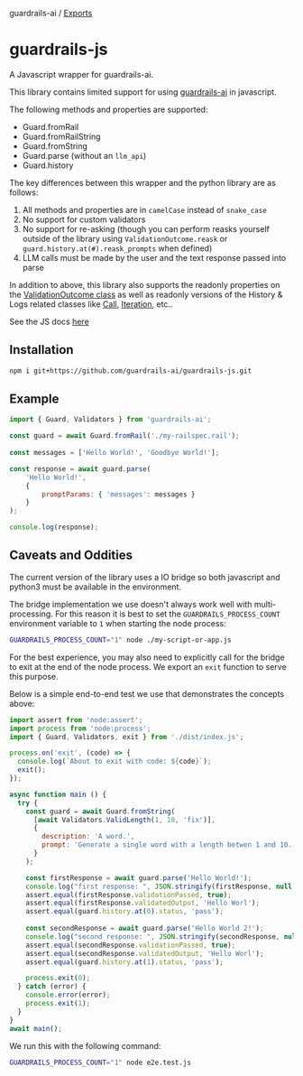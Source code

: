 guardrails-ai / [Exports](modules.md)

# guardrails-js
A Javascript wrapper for guardrails-ai.

This library contains limited support for using [guardrails-ai](https://pypi.org/project/guardrails-ai/) in javascript.

The following methods and properties are supported:
* Guard.fromRail
* Guard.fromRailString
* Guard.fromString
* Guard.parse (without an `llm_api`)
* Guard.history

The key differences between this wrapper and the python library are as follows:
1. All methods and properties are in `camelCase` instead of `snake_case`
1. No support for custom validators
1. No support for re-asking (though you can perform reasks yourself outside of the library using `ValidationOutcome.reask` or `guard.history.at(#).reask_prompts` when defined)
1. LLM calls must be made by the user and the text response passed into parse

In addition to above, this library also supports the readonly properties on the [ValidationOutcome class](https://www.guardrailsai.com/docs/api_reference_markdown/validation_outcome) as well as readonly versions of the History & Logs related classes like [Call](https://www.guardrailsai.com/docs/api_reference_markdown/history_and_logs#call-objects), [Iteration](https://www.guardrailsai.com/docs/api_reference_markdown/history_and_logs#iteration-objects), etc..

See the JS docs [here](/docs/modules.md)

## Installation
```sh
npm i git+https://github.com/guardrails-ai/guardrails-js.git
```

## Example
```js
import { Guard, Validators } from 'guardrails-ai';

const guard = await Guard.fromRail('./my-railspec.rail');
      
const messages = ['Hello World!', 'Goodbye World!'];

const response = await guard.parse(
    'Hello World!',
    {
        promptParams: { 'messages': messages }
    }
);

console.log(response);
```

## Caveats and Oddities
The current version of the library uses a IO bridge so both javascript and python3 must be available in the environment.

The bridge implementation we use doesn't always work well with multi-processing.  For this reason it is best to set the `GUARDRAILS_PROCESS_COUNT` environment variable to `1` when starting the node process:
```sh
GUARDRAILS_PROCESS_COUNT="1" node ./my-script-or-app.js
```

For the best experience, you may also need to explicitly call for the bridge to exit at the end of the node process.  We export an `exit` function to serve this purpose.

Below is a simple end-to-end test we use that demonstrates the concepts above:

```js
import assert from 'node:assert';
import process from 'node:process';
import { Guard, Validators, exit } from './dist/index.js';

process.on('exit', (code) => {
  console.log(`About to exit with code: ${code}`);
  exit();
});

async function main () {
  try {
    const guard = await Guard.fromString(
      [await Validators.ValidLength(1, 10, 'fix')],
      {
        description: 'A word.',
        prompt: 'Generate a single word with a length betwen 1 and 10.'
      }
    );

    const firstResponse = await guard.parse('Hello World!');
    console.log("first response: ", JSON.stringify(firstResponse, null, 2));
    assert.equal(firstResponse.validationPassed, true);
    assert.equal(firstResponse.validatedOutput, 'Hello Worl');
    assert.equal(guard.history.at(0).status, 'pass');
    
    const secondResponse = await guard.parse('Hello World 2!');
    console.log("second response: ", JSON.stringify(secondResponse, null, 2));
    assert.equal(secondResponse.validationPassed, true);
    assert.equal(secondResponse.validatedOutput, 'Hello Worl');
    assert.equal(guard.history.at(1).status, 'pass');

    process.exit(0);
  } catch (error) {
    console.error(error);
    process.exit(1);
  }
}
await main();
```

We run this with the following command:
```sh
GUARDRAILS_PROCESS_COUNT="1" node e2e.test.js
```
